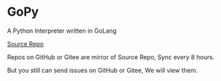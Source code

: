 # GoPy

A Python Interpreter written in GoLang

[Source Repo](https://gitea.ghink.net/GoLangPy/GoPy)

Repos on GitHub or Gitee are mirror of Source Repo, Sync every 8 hours.

But you still can send issues on GitHub or Gitee, We will view them.